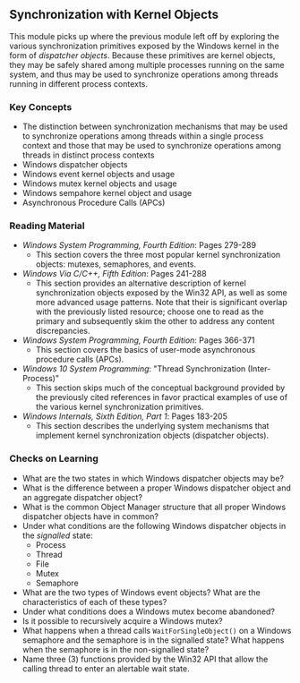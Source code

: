 ## Synchronization with Kernel Objects

This module picks up where the previous module left off by exploring the various synchronization primitives exposed by the Windows kernel in the form of _dispatcher objects_. Because these primitives are kernel objects, they may be safely shared among multiple processes running on the same system, and thus may be used to synchronize operations among threads running in different process contexts.

### Key Concepts

- The distinction between synchronization mechanisms that may be used to synchronize operations among threads within a single process context and those that may be used to synchronize operations among threads in distinct process contexts
- Windows dispatcher objects
- Windows event kernel objects and usage
- Windows mutex kernel objects and usage 
- Windows sempahore kernel object and usage
- Asynchronous Procedure Calls (APCs)

### Reading Material

- _Windows System Programming, Fourth Edition_: Pages 279-289
    - This section covers the three most popular kernel synchronization objects: mutexes, semaphores, and events.
- _Windows Via C/C++, Fifth Edition_: Pages 241-288
    - This section provides an alternative description of kernel synchronization objects exposed by the Win32 API, as well as some more advanced usage patterns. Note that their is significant overlap with the previously listed resource; choose one to read as the primary and subsequently skim the other to address any content discrepancies.
- _Windows System Programming, Fourth Edition_: Pages 366-371
    - This section covers the basics of user-mode asynchronous procedure calls (APCs).
- _Windows 10 System Programming_: "Thread Synchronization (Inter-Process)"
    - This section skips much of the conceptual background provided by the previously cited references in favor practical examples of use of the various kernel synchronization primitives.
- _Windows Internals, Sixth Edition, Part 1_: Pages 183-205
    - This section describes the underlying system mechanisms that implement kernel synchronization objects (dispatcher objects).  

### Checks on Learning

- What are the two states in which Windows dispatcher objects may be?
- What is the difference between a proper Windows dispatcher object and an aggregate dispatcher object?
- What is the common Object Manager structure that all proper Windows dispatcher objects have in common?
- Under what conditions are the following Windows dispatcher objects in the _signalled_ state:
    - Process
    - Thread
    - File
    - Mutex
    - Semaphore
- What are the two types of Windows event objects? What are the characteristics of each of these types?
- Under what conditions does a Windows mutex become abandoned?
- Is it possible to recursively acquire a Windows mutex?
- What happens when a thread calls `WaitForSingleObject()` on a Windows semaphore and the semaphore is in the signalled state? What happens when the semaphore is in the non-signalled state?
- Name three (3) functions provided by the Win32 API that allow the calling thread to enter an alertable wait state.